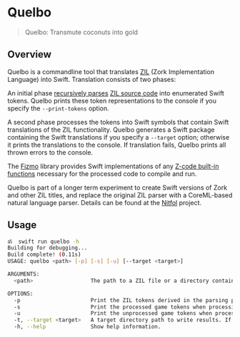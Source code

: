 # Quelbo

> Quelbo: Transmute coconuts into gold

## Overview

Quelbo is a commandline tool that translates [ZIL](https://www.ifwiki.org/ZIL) (Zork Implementation Language) into Swift. Translation consists of two phases:

An initial phase [recursively parses](https://github.com/pointfreeco/swift-parsing) [ZIL source code](https://github.com/historicalsource) into enumerated Swift tokens. Quelbo prints these token representations to the console if you specify the `--print-tokens` option.

A second phase processes the tokens into Swift symbols that contain Swift translations of the ZIL functionality. Quelbo generates a Swift package containing the Swift translations if you specify a `--target` option; otherwise it prints the translations to the console. If translation fails, Quelbo prints all thrown errors to the console.

The [Fizmo](https://github.com/samadhiBot/Fizmo) library provides Swift implementations of any [Z-code built-in functions](https://docs.google.com/document/d/11Kz3tknK05hb0Cw41HmaHHkgR9eh0qNLAbE9TzZe--c/edit#heading=h.1j4nfs6) necessary for the processed code to compile and run.

Quelbo is part of a longer term experiment to create Swift versions of Zork and other ZIL titles, and replace the original ZIL parser with a CoreML-based natural language parser. Details can be found at the [Nitfol](https://github.com/samadhiBot/Nitfol) project.

## Usage

```bash
ॐ  swift run quelbo -h
Building for debugging...
Build complete! (0.11s)
USAGE: quelbo <path> [-p] [-s] [-u] [--target <target>]

ARGUMENTS:
  <path>                  The path to a ZIL file or a directory containing one or more ZIL files.

OPTIONS:
  -p                      Print the ZIL tokens derived in the parsing phase.
  -s                      Print the processed game tokens when processing fails.
  -u                      Print the unprocessed game tokens when processing fails.
  -t, --target <target>   A target directory path to write results. If unspecified, Quelbo prints results.
  -h, --help              Show help information.
```

